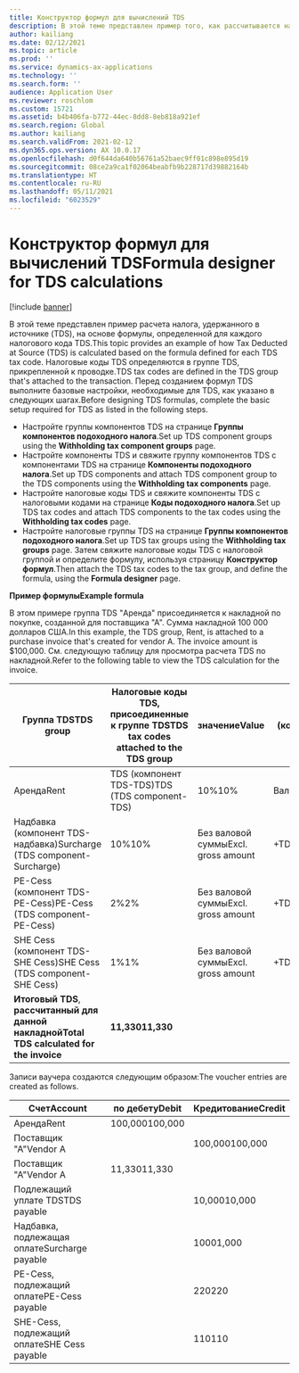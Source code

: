 ```yaml
---
title: Конструктор формул для вычислений TDS
description: В этой теме представлен пример того, как рассчитывается налог, удержанный в источнике (TDS), на основе формулы, определенной для каждого налогового кода TDS в группе TDS, прикрепленной к проводке.
author: kailiang
ms.date: 02/12/2021
ms.topic: article
ms.prod: ''
ms.service: dynamics-ax-applications
ms.technology: ''
ms.search.form: ''
audience: Application User
ms.reviewer: roschlom
ms.custom: 15721
ms.assetid: b4b406fa-b772-44ec-8dd8-8eb818a921ef
ms.search.region: Global
ms.author: kailiang
ms.search.validFrom: 2021-02-12
ms.dyn365.ops.version: AX 10.0.17
ms.openlocfilehash: d0f644da640b56761a52baec9ff01c898e895d19
ms.sourcegitcommit: 08ce2a9ca1f02064beabfb9b228717d39882164b
ms.translationtype: HT
ms.contentlocale: ru-RU
ms.lasthandoff: 05/11/2021
ms.locfileid: "6023529"
---
```

# <a name="formula-designer-for-tds-calculations"></a><span data-ttu-id="8fe0f-103">Конструктор формул для вычислений TDS</span><span class="sxs-lookup"><span data-stu-id="8fe0f-103">Formula designer for TDS calculations</span></span>

[!include [banner](../includes/banner.md)]

<span data-ttu-id="8fe0f-104">В этой теме представлен пример расчета налога, удержанного в источнике (TDS), на основе формулы, определенной для каждого налогового кода TDS.</span><span class="sxs-lookup"><span data-stu-id="8fe0f-104">This topic provides an example of how Tax Deducted at Source (TDS) is calculated based on the formula defined for each TDS tax code.</span></span> <span data-ttu-id="8fe0f-105">Налоговые коды TDS определяются в группе TDS, прикрепленной к проводке.</span><span class="sxs-lookup"><span data-stu-id="8fe0f-105">TDS tax codes are defined in the TDS group that's attached to the transaction.</span></span> <span data-ttu-id="8fe0f-106">Перед созданием формул TDS выполните базовые настройки, необходимые для TDS, как указано в следующих шагах.</span><span class="sxs-lookup"><span data-stu-id="8fe0f-106">Before designing TDS formulas, complete the basic setup required for TDS as listed in the following steps.</span></span> 

- <span data-ttu-id="8fe0f-107">Настройте группы компонентов TDS на странице **Группы компонентов подоходного налога**.</span><span class="sxs-lookup"><span data-stu-id="8fe0f-107">Set up TDS component groups using the **Withholding tax component groups** page.</span></span> 
- <span data-ttu-id="8fe0f-108">Настройте компоненты TDS и свяжите группу компонентов TDS с компонентами TDS на странице **Компоненты подоходного налога**.</span><span class="sxs-lookup"><span data-stu-id="8fe0f-108">Set up TDS components and attach TDS component group to the TDS components using the **Withholding tax components** page.</span></span> 
- <span data-ttu-id="8fe0f-109">Настройте налоговые коды TDS и свяжите компоненты TDS с налоговыми кодами на странице **Коды подоходного налога**.</span><span class="sxs-lookup"><span data-stu-id="8fe0f-109">Set up TDS tax codes and attach TDS components to the tax codes using the **Withholding tax codes** page.</span></span> 
- <span data-ttu-id="8fe0f-110">Настройте налоговые группы TDS на странице **Группы компонентов подоходного налога**.</span><span class="sxs-lookup"><span data-stu-id="8fe0f-110">Set up TDS tax groups using the **Withholding tax groups** page.</span></span> <span data-ttu-id="8fe0f-111">Затем свяжите налоговые коды TDS с налоговой группой и определите формулу, используя страницу **Конструктор формул**.</span><span class="sxs-lookup"><span data-stu-id="8fe0f-111">Then attach the TDS tax codes to the tax group, and define the formula, using the **Formula designer** page.</span></span> 

<span data-ttu-id="8fe0f-112">**Пример формулы**</span><span class="sxs-lookup"><span data-stu-id="8fe0f-112">**Example formula**</span></span>

<span data-ttu-id="8fe0f-113">В этом примере группа TDS "Аренда" присоединяется к накладной по покупке, созданной для поставщика "А". Сумма накладной 100 000 долларов США.</span><span class="sxs-lookup"><span data-stu-id="8fe0f-113">In this example, the TDS group, Rent, is attached to a purchase invoice that's created for vendor A. The invoice amount is $100,000.</span></span> <span data-ttu-id="8fe0f-114">См. следующую таблицу для просмотра расчета TDS по накладной.</span><span class="sxs-lookup"><span data-stu-id="8fe0f-114">Refer to the following table to view the TDS calculation for the invoice.</span></span>

| <span data-ttu-id="8fe0f-115">Группа TDS</span><span class="sxs-lookup"><span data-stu-id="8fe0f-115">TDS  group</span></span>                                                   | <span data-ttu-id="8fe0f-116">Налоговые коды TDS, присоединенные к группе TDS</span><span class="sxs-lookup"><span data-stu-id="8fe0f-116">TDS tax codes attached to the TDS group</span></span> | <span data-ttu-id="8fe0f-117">значение</span><span class="sxs-lookup"><span data-stu-id="8fe0f-117">Value</span></span>              | <span data-ttu-id="8fe0f-118">Налогооблагаемая база (конструктор формул)</span><span class="sxs-lookup"><span data-stu-id="8fe0f-118">Taxable basis  (Formula designer)</span></span> | <span data-ttu-id="8fe0f-119">Выражение для расчета (конструктор формул)</span><span class="sxs-lookup"><span data-stu-id="8fe0f-119">Calculation expression  (Formula designer)</span></span> | <span data-ttu-id="8fe0f-120">Базовая сумма</span><span class="sxs-lookup"><span data-stu-id="8fe0f-120">Base amount</span></span> | <span data-ttu-id="8fe0f-121">Рассчитанная сумма TDS</span><span class="sxs-lookup"><span data-stu-id="8fe0f-121">Calculated TDS amount</span></span> |
| ------------------------------------------------------------ | --------------------------------------- | ------------------ | --------------------------------- | :----------------------------------------: | ----------- | --------------------- |
| <span data-ttu-id="8fe0f-122">Аренда</span><span class="sxs-lookup"><span data-stu-id="8fe0f-122">Rent</span></span>                                                         | <span data-ttu-id="8fe0f-123">TDS (компонент TDS-TDS)</span><span class="sxs-lookup"><span data-stu-id="8fe0f-123">TDS  (TDS component-TDS)</span></span>                | <span data-ttu-id="8fe0f-124">10%</span><span class="sxs-lookup"><span data-stu-id="8fe0f-124">10%</span></span>                | <span data-ttu-id="8fe0f-125">Валовая сумма</span><span class="sxs-lookup"><span data-stu-id="8fe0f-125">Gross amount</span></span>                      |                                            | <span data-ttu-id="8fe0f-126">100,000</span><span class="sxs-lookup"><span data-stu-id="8fe0f-126">100,000</span></span>      | <span data-ttu-id="8fe0f-127">10,000</span><span class="sxs-lookup"><span data-stu-id="8fe0f-127">10,000</span></span>                 |
| <span data-ttu-id="8fe0f-128">Надбавка (компонент TDS-надбавка)</span><span class="sxs-lookup"><span data-stu-id="8fe0f-128">Surcharge  (TDS component-Surcharge)</span></span>                         | <span data-ttu-id="8fe0f-129">10%</span><span class="sxs-lookup"><span data-stu-id="8fe0f-129">10%</span></span>                                     | <span data-ttu-id="8fe0f-130">Без валовой суммы</span><span class="sxs-lookup"><span data-stu-id="8fe0f-130">Excl. gross amount</span></span> | <span data-ttu-id="8fe0f-131">+TDS</span><span class="sxs-lookup"><span data-stu-id="8fe0f-131">+TDS</span></span>                              |                   <span data-ttu-id="8fe0f-132">10000</span><span class="sxs-lookup"><span data-stu-id="8fe0f-132">10000</span></span>                    | <span data-ttu-id="8fe0f-133">1000</span><span class="sxs-lookup"><span data-stu-id="8fe0f-133">1,000</span></span>        |                       |
| <span data-ttu-id="8fe0f-134">PE-Cess (компонент TDS- PE-Cess)</span><span class="sxs-lookup"><span data-stu-id="8fe0f-134">PE-Cess  (TDS component- PE-Cess)</span></span>                            | <span data-ttu-id="8fe0f-135">2%</span><span class="sxs-lookup"><span data-stu-id="8fe0f-135">2%</span></span>                                      | <span data-ttu-id="8fe0f-136">Без валовой суммы</span><span class="sxs-lookup"><span data-stu-id="8fe0f-136">Excl. gross amount</span></span> | <span data-ttu-id="8fe0f-137">+TDS+Надбавка</span><span class="sxs-lookup"><span data-stu-id="8fe0f-137">+TDS+Surcharge</span></span>                    |                   <span data-ttu-id="8fe0f-138">11000</span><span class="sxs-lookup"><span data-stu-id="8fe0f-138">11000</span></span>                    | <span data-ttu-id="8fe0f-139">220</span><span class="sxs-lookup"><span data-stu-id="8fe0f-139">220</span></span>         |                       |
| <span data-ttu-id="8fe0f-140">SHE Cess (компонент TDS- SHE Cess)</span><span class="sxs-lookup"><span data-stu-id="8fe0f-140">SHE Cess  (TDS component- SHE Cess)</span></span>                          | <span data-ttu-id="8fe0f-141">1%</span><span class="sxs-lookup"><span data-stu-id="8fe0f-141">1%</span></span>                                      | <span data-ttu-id="8fe0f-142">Без валовой суммы</span><span class="sxs-lookup"><span data-stu-id="8fe0f-142">Excl. gross amount</span></span> | <span data-ttu-id="8fe0f-143">+TDS+Надбавка</span><span class="sxs-lookup"><span data-stu-id="8fe0f-143">+TDS+Surcharge</span></span>                    |                   <span data-ttu-id="8fe0f-144">11000</span><span class="sxs-lookup"><span data-stu-id="8fe0f-144">11000</span></span>                    | <span data-ttu-id="8fe0f-145">110</span><span class="sxs-lookup"><span data-stu-id="8fe0f-145">110</span></span>         |                       |
| <span data-ttu-id="8fe0f-146">**Итоговый** **TDS**, **рассчитанный** **для** **данной** **накладной**</span><span class="sxs-lookup"><span data-stu-id="8fe0f-146">**Total** **TDS**  **calculated** **for** **the** **invoice**</span></span> | <span data-ttu-id="8fe0f-147">**11,330**</span><span class="sxs-lookup"><span data-stu-id="8fe0f-147">**11,330**</span></span>                               |                    |                                   |                                            |             |                       |

<span data-ttu-id="8fe0f-148">Записи ваучера создаются следующим образом:</span><span class="sxs-lookup"><span data-stu-id="8fe0f-148">The voucher entries are created as follows.</span></span>

| <span data-ttu-id="8fe0f-149">Счет</span><span class="sxs-lookup"><span data-stu-id="8fe0f-149">Account</span></span>           | <span data-ttu-id="8fe0f-150">по дебету</span><span class="sxs-lookup"><span data-stu-id="8fe0f-150">Debit</span></span>  | <span data-ttu-id="8fe0f-151">Кредитование</span><span class="sxs-lookup"><span data-stu-id="8fe0f-151">Credit</span></span> |
| ----------------- | ------ | ------ |
| <span data-ttu-id="8fe0f-152">Аренда</span><span class="sxs-lookup"><span data-stu-id="8fe0f-152">Rent</span></span>              | <span data-ttu-id="8fe0f-153">100,000</span><span class="sxs-lookup"><span data-stu-id="8fe0f-153">100,000</span></span> |        |
| <span data-ttu-id="8fe0f-154">Поставщик "А"</span><span class="sxs-lookup"><span data-stu-id="8fe0f-154">Vendor A</span></span>          |        | <span data-ttu-id="8fe0f-155">100,000</span><span class="sxs-lookup"><span data-stu-id="8fe0f-155">100,000</span></span> |
| <span data-ttu-id="8fe0f-156">Поставщик "А"</span><span class="sxs-lookup"><span data-stu-id="8fe0f-156">Vendor A</span></span>          | <span data-ttu-id="8fe0f-157">11,330</span><span class="sxs-lookup"><span data-stu-id="8fe0f-157">11,330</span></span>  |        |
| <span data-ttu-id="8fe0f-158">Подлежащий уплате TDS</span><span class="sxs-lookup"><span data-stu-id="8fe0f-158">TDS payable</span></span>       |        | <span data-ttu-id="8fe0f-159">10,000</span><span class="sxs-lookup"><span data-stu-id="8fe0f-159">10,000</span></span>  |
| <span data-ttu-id="8fe0f-160">Надбавка, подлежащая оплате</span><span class="sxs-lookup"><span data-stu-id="8fe0f-160">Surcharge payable</span></span> |        | <span data-ttu-id="8fe0f-161">1000</span><span class="sxs-lookup"><span data-stu-id="8fe0f-161">1,000</span></span>   |
| <span data-ttu-id="8fe0f-162">PE-Cess, подлежащий оплате</span><span class="sxs-lookup"><span data-stu-id="8fe0f-162">PE-Cess payable</span></span>   |        | <span data-ttu-id="8fe0f-163">220</span><span class="sxs-lookup"><span data-stu-id="8fe0f-163">220</span></span>    |
| <span data-ttu-id="8fe0f-164">SHE-Cess, подлежащий оплате</span><span class="sxs-lookup"><span data-stu-id="8fe0f-164">SHE Cess payable</span></span>  |        | <span data-ttu-id="8fe0f-165">110</span><span class="sxs-lookup"><span data-stu-id="8fe0f-165">110</span></span>    |

